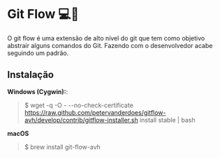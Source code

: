 # Git Flow   :computer::gem:

O git flow é uma extensão de alto nível do git que tem como objetivo abstrair alguns comandos do Git. Fazendo com o desenvolvedor acabe seguindo um padrão.

## Instalação

**Windows (Cygwin):**:

> $ wget -q -O - --no-check-certificate https://raw.github.com/petervanderdoes/gitflow-avh/develop/contrib/gitflow-installer.sh install stable | bash

**macOS**

> $ brew install git-flow-avh 





